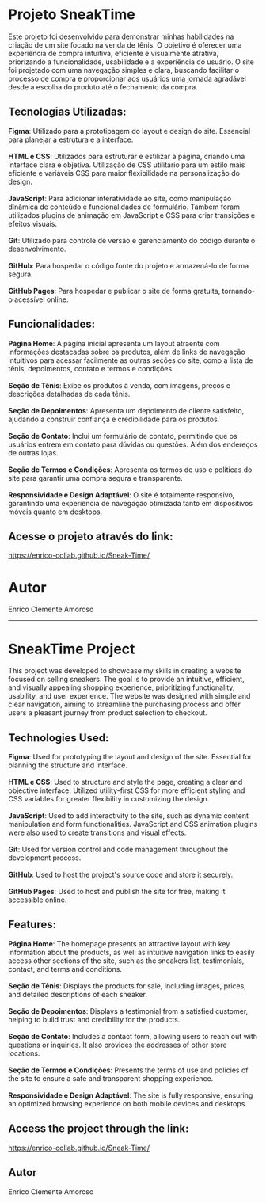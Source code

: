 # Projeto SneakTime

Este projeto foi desenvolvido para demonstrar minhas habilidades na criação de um site focado na venda de tênis. O objetivo é oferecer uma experiência de compra intuitiva, eficiente e visualmente atrativa, priorizando a funcionalidade, usabilidade e a experiência do usuário. O site foi projetado com uma navegação simples e clara, buscando facilitar o processo de compra e proporcionar aos usuários uma jornada agradável desde a escolha do produto até o fechamento da compra.

## Tecnologias Utilizadas:

**Figma**: Utilizado para a prototipagem do layout e design do site. Essencial para planejar a estrutura e a interface.<br><br>
**HTML e CSS**: Utilizados para estruturar e estilizar a página, criando uma interface clara e objetiva. Utilização de CSS utilitário para um estilo mais eficiente e variáveis CSS para maior 
flexibilidade na personalização do design.<br><br>
**JavaScript**: Para adicionar interatividade ao site, como manipulação dinâmica de conteúdo e funcionalidades de formulário. Também foram utilizados plugins de animação em JavaScript e CSS 
para criar transições e efeitos visuais.<br><br>
**Git**: Utilizado para controle de versão e gerenciamento do código durante o desenvolvimento.<br><br>
**GitHub**: Para hospedar o código fonte do projeto e armazená-lo de forma segura.<br><br>
**GitHub Pages**: Para hospedar e publicar o site de forma gratuita, tornando-o acessível online.

## Funcionalidades:

**Página Home**: A página inicial apresenta um layout atraente com informações destacadas sobre os produtos, além de links de navegação intuitivos para acessar facilmente as outras seções do site, 
como a lista de tênis, depoimentos, contato e termos e condições.<br><br>
**Seção de Tênis**: Exibe os produtos à venda, com imagens, preços e descrições detalhadas de cada tênis.<br><br>
**Seção de Depoimentos**: Apresenta um depoimento de cliente satisfeito, ajudando a construir confiança e credibilidade para os produtos.<br><br>
**Seção de Contato**: Inclui um formulário de contato, permitindo que os usuários entrem em contato para dúvidas ou questões. Além dos endereços de outras lojas.<br><br>
**Seção de Termos e Condições**: Apresenta os termos de uso e políticas do site para garantir uma compra segura e transparente.<br><br>
**Responsividade e Design Adaptável**: O site é totalmente responsivo, garantindo uma experiência de navegação otimizada tanto em dispositivos móveis quanto em desktops. 

## Acesse o projeto através do link:
https://enrico-collab.github.io/Sneak-Time/

# Autor
Enrico Clemente Amoroso

__________________________________________________________________________________________________________


# SneakTime Project

This project was developed to showcase my skills in creating a website focused on selling sneakers. The goal is to provide an intuitive, efficient, and visually appealing shopping experience, prioritizing functionality, usability, and user experience. The website was designed with simple and clear navigation, aiming to streamline the purchasing process and offer users a pleasant journey from product selection to checkout.

## Technologies Used:

**Figma**: Used for prototyping the layout and design of the site. Essential for planning the structure and interface.<br><br>
**HTML e CSS**: Used to structure and style the page, creating a clear and objective interface. Utilized utility-first CSS for more efficient styling and CSS variables for 
greater flexibility in customizing the design.<br><br>
**JavaScript**: Used to add interactivity to the site, such as dynamic content manipulation and form functionalities. JavaScript and CSS animation plugins were also used to create transitions and visual effects.<br><br>
**Git**: Used for version control and code management throughout the development process.<br><br>
**GitHub**: Used to host the project's source code and store it securely.<br><br>
**GitHub Pages**: Used to host and publish the site for free, making it accessible online.

## Features:

**Página Home**: The homepage presents an attractive layout with key information about the products, as well as intuitive navigation links to easily access other sections of the site, 
such as the sneakers list, testimonials, contact, and terms and conditions.<br><br>
**Seção de Tênis**: Displays the products for sale, including images, prices, and detailed descriptions of each sneaker.<br><br>
**Seção de Depoimentos**: Displays a testimonial from a satisfied customer, helping to build trust and credibility for the products.<br><br>
**Seção de Contato**: Includes a contact form, allowing users to reach out with questions or inquiries. It also provides the addresses of other store locations.<br><br>
**Seção de Termos e Condições**: Presents the terms of use and policies of the site to ensure a safe and transparent shopping experience.<br><br>
**Responsividade e Design Adaptável**: The site is fully responsive, ensuring an optimized browsing experience on both mobile devices and desktops. 

## Access the project through the link:
https://enrico-collab.github.io/Sneak-Time/

## Autor
Enrico Clemente Amoroso
